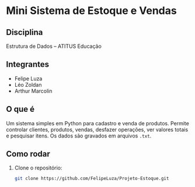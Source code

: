 # Mini Sistema de Estoque e Vendas

## Disciplina
Estrutura de Dados – ATITUS Educação

## Integrantes
- Felipe Luza  
- Léo Zoldan  
- Arthur Marcolin  

## O que é
Um sistema simples em Python para cadastro e venda de produtos. Permite controlar clientes, produtos, vendas, desfazer operações, ver valores totais e pesquisar itens. Os dados são gravados em arquivos `.txt`.

## Como rodar
1. Clone o repositório:
   ```bash
   git clone https://github.com/FelipeLuza/Projeto-Estoque.git
